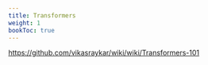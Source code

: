 ```yaml
---
title: Transformers
weight: 1
bookToc: true
---
```



https://github.com/vikasraykar/wiki/wiki/Transformers-101
